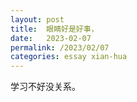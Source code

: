 ```yaml
---
layout: post
title:  眼睛好是好事，
date:   2023-02-07
permalink: /2023/02/07
categories: essay xian-hua
---
```


学习不好没关系。